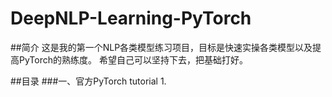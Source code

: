 # DeepNLP-Learning-PyTorch


##简介
这是我的第一个NLP各类模型练习项目，目标是快速实操各类模型以及提高PyTorch的熟练度。
希望自己可以坚持下去，把基础打好。

##目录
###一、官方PyTorch tutorial
1.
